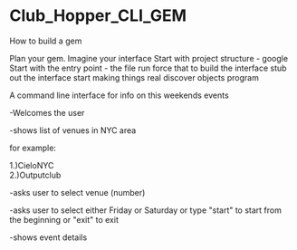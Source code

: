 # Club_Hopper_CLI_GEM

How to build a gem

Plan your gem. Imagine your interface
Start with project structure - google
Start with the entry point - the file run
force that to build the interface
stub out the interface
start making things real
discover objects
program

A command line interface for info on this weekends events

-Welcomes the user

-shows list of venues in NYC area

for example:

1.)CieloNYC  
2.)Outputclub 


-asks user to select venue (number)  

-asks user to select either Friday or Saturday or type "start" to start from the beginning or "exit" to exit

-shows event details 





